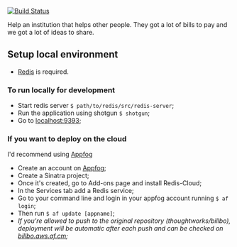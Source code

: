[![Build Status](https://travis-ci.org/thoughtworks/billbo.png?branch=master)](https://travis-ci.org/thoughtworks/billbo)

Help an institution that helps other people. They got a lot of bills to pay and we got a lot of ideas to share.

## Setup local environment

 - [Redis](http://redis.io/download) is required.

### To run locally for development

 - Start redis server `$ path/to/redis/src/redis-server`;
 - Run the application using shotgun `$ shotgun`;
 - Go to [localhost:9393](http://localhost:9393);

### If you want to deploy on the cloud

I'd recommend using [Appfog](http://appfog.com)

 - Create an account on [Appfog](http://appfog.com);
 - Create a Sinatra project;
 - Once it's created, go to Add-ons page and install Redis-Cloud;
 - In the Services tab add a Redis service;
 - Go to your command line and login in your appfog account running `$ af login`;
 - Then run `$ af update [appname]`;
 - _If you're allowed to push to the original repository (thoughtworks/billbo), deployment will be automatic after each push and can be checked on [billbo.aws.af.cm](http://billbo.aws.af.cm);_
